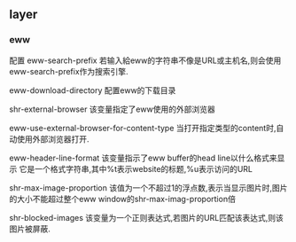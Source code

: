 ## layer

### eww

配置
eww-search-prefix
若输入給eww的字符串不像是URL或主机名,则会使用eww-search-prefix作为搜索引擎.

eww-download-directory
配置eww的下载目录

shr-external-browser
该变量指定了eww使用的外部浏览器

eww-use-external-browser-for-content-type
当打开指定类型的content时,自动使用外部浏览器打开.

eww-header-line-format
该变量指示了eww buffer的head line以什么格式来显示
它是一个格式字符串,其中%t表示website的标题,%u表示访问的URL

shr-max-image-proportion
该值为一个不超过1的浮点数,表示当显示图片时,图片的大小不能超过整个eww window的shr-max-imag-proportion倍

shr-blocked-images
该变量为一个正则表达式,若图片的URL匹配该表达式,则该图片被屏蔽.